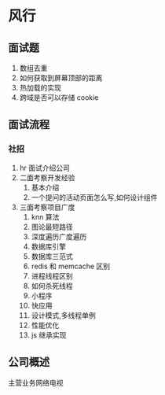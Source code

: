 # 风行

## 面试题

1. 数组去重
2. 如何获取到屏幕顶部的距离
3. 热加载的实现
4. 跨域是否可以存储 cookie

## 面试流程

### 社招

1. hr 面试介绍公司
2. 二面考察开发经验
    1. 基本介绍
    2. 一个提问的活动页面怎么写,如何设计组件
3. 三面考察项目广度
    1. knn 算法
    2. 图论最短路径
    3. 深度遍历广度遍历
    4. 数据库引擎
    5. 数据库三范式
    6. redis 和 memcache 区别
    7. 进程线程区别
    8. 如何杀死线程
    9. 小程序
    10. 快应用
    11. 设计模式,多线程单例
    12. 性能优化
    13. js 继承实现

## 公司概述

主营业务网络电视
